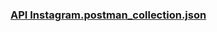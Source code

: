 <h3><a href="https://drive.google.com/file/d/14SoBPHcGOifP4k14iLDX1dl0BjZ2alze/view">API Instagram.postman_collection.json</a></h3>
